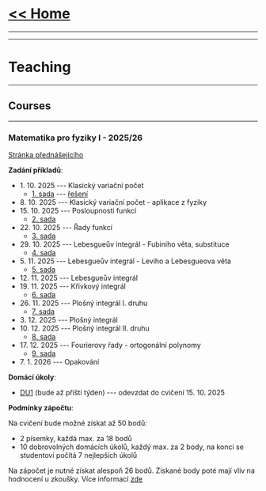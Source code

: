 # [<< Home](https://tattobiti.github.io)

* * *
* * *

# Teaching

* * *

## Courses

* * *

### <strong> Matematika pro fyziky I - 2025/26 </strong>

[Stránka přednášejícího](https://www.karlin.mff.cuni.cz/~mbul8060/teaching.html)

<strong>Zadání příkladů</strong>:
+ 1\. 10\. 2025 --- Klasický variační počet 
  + [1. sada](cvika/cvic2z01.pdf) --- [řešení](cvika/cviceni01.pdf)
+ 8\. 10\. 2025 --- Klasický variační počet - aplikace z fyziky
+ 15\. 10\. 2025 --- Posloupnosti funkcí
  + [2. sada](cvika/cvic2z02.pdf)
+ 22\. 10\. 2025 --- Řady funkcí
  + [3. sada](cvika/cvic2z03.pdf)
+ 29\. 10\. 2025 --- Lebesgueův integrál - Fubiniho věta, substituce
  + [4. sada](cvika/cvic2z04.pdf)
+ 5\. 11\. 2025 --- Lebesgueův integrál - Leviho a Lebesgueova věta
  + [5. sada](cvika/cvic2z01.pdf)
+ 12\. 11\. 2025 --- Lebesgueův integrál
+ 19\. 11\. 2025 --- Křivkový integrál
  + [6. sada](cvika/cvic2z06.pdf)
+ 26\. 11\. 2025 --- Plošný integrál I. druhu
  + [7. sada](cvika/cvic2z07.pdf)
+ 3\. 12\. 2025 --- Plošný integrál 
+ 10\. 12\. 2025 --- Plošný integrál II. druhu
  + [8. sada](cvika/cvic2z08.pdf)
+ 17\. 12\. 2025 --- Fourierovy řady - ortogonální polynomy
  + [9. sada](cvika/cvic2z09.pdf)
+ 7\. 1\. 2026 --- Opakování

<strong>Domácí úkoly</strong>:

+ [DU1](cvika/3DU1.pdf) (bude až příští týden) --- odevzdat do cvičení 15\. 10\. 2025

<strong>Podmínky zápočtu</strong>:

Na cvičení bude možné získat až 50 bodů:
+ 2 písemky, každá max. za 18 bodů
+ 10 dobrovolných domácích úkolů, každý max. za 2 body, na konci se studentovi počítá 7 nejlepších úkolů

Na zápočet je nutné získat alespoň 26 bodů. Získané body poté mají vliv na hodnocení u zkoušky. Více informací [zde](https://www2.karlin.mff.cuni.cz/~mbul8060/NOFY161/Zkouska_NOFY161.pdf)
